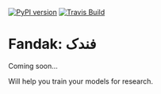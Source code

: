 [![PyPI version](https://badge.fury.io/py/fandak.svg)](https://pypi.org/project/fandak/)
[![Travis Build](https://api.travis-ci.com/yassersouri/fandak.svg?branch=master)](https://travis-ci.com/yassersouri/fandak)

# Fandak: فندک

Coming soon...

Will help you train your models for research.